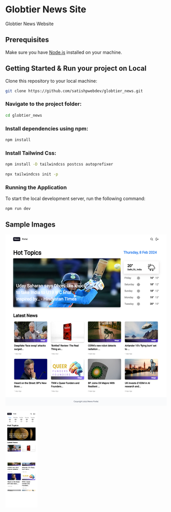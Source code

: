 # Globtier News Site
Globtier News Website


## Prerequisites

Make sure you have [Node.js](https://nodejs.org/) installed on your machine.

## Getting Started & Run your project on Local

Clone this repository to your local machine:

   ```bash
   git clone https://github.com/satishpwebdev/globtier_news.git 
   ```

  
 ### Navigate to the project folder:
 ```bash 
 cd globtier_news
 ``````

 ### Install dependencies using npm:
````bash
npm install
``````
### Install Tailwind Css:
````bash
npm install -D tailwindcss postcss autoprefixer
```````

```bash
npx tailwindcss init -p
``````

### Running the Application
To start the local development server, run the following command:
```bash
npm run dev
```

## Sample Images

![Local Image](./src/assets/webshotglob.png)



<img src="./src/assets/mobshot.png" alt="Local Image" width="100" height="300">

